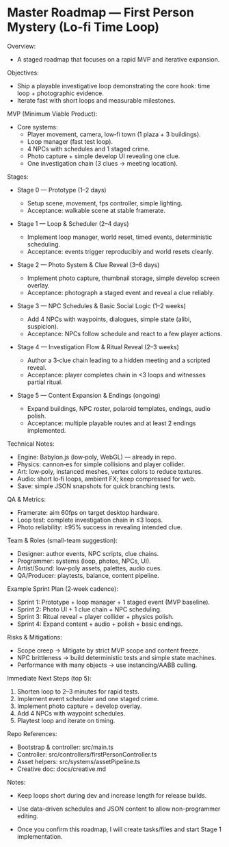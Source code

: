 # Master Roadmap — First Person Mystery (Lo‑fi Time Loop)

Overview:
- A staged roadmap that focuses on a rapid MVP and iterative expansion.

Objectives:
- Ship a playable investigative loop demonstrating the core hook: time loop + photographic evidence.
- Iterate fast with short loops and measurable milestones.

MVP (Minimum Viable Product):
- Core systems:
  - Player movement, camera, low‑fi town (1 plaza + 3 buildings).
  - Loop manager (fast test loop).
  - 4 NPCs with schedules and 1 staged crime.
  - Photo capture + simple develop UI revealing one clue.
  - One investigation chain (3 clues → meeting location).

Stages:
- Stage 0 — Prototype (1–2 days)
  - Setup scene, movement, fps controller, simple lighting.
  - Acceptance: walkable scene at stable framerate.

- Stage 1 — Loop & Scheduler (2–4 days)
  - Implement loop manager, world reset, timed events, deterministic scheduling.
  - Acceptance: events trigger reproducibly and world resets cleanly.

- Stage 2 — Photo System & Clue Reveal (3–6 days)
  - Implement photo capture, thumbnail storage, simple develop screen overlay.
  - Acceptance: photograph a staged event and reveal a clue reliably.

- Stage 3 — NPC Schedules & Basic Social Logic (1–2 weeks)
  - Add 4 NPCs with waypoints, dialogues, simple state (alibi, suspicion).
  - Acceptance: NPCs follow schedule and react to a few player actions.

- Stage 4 — Investigation Flow & Ritual Reveal (2–3 weeks)
  - Author a 3‑clue chain leading to a hidden meeting and a scripted reveal.
  - Acceptance: player completes chain in <3 loops and witnesses partial ritual.

- Stage 5 — Content Expansion & Endings (ongoing)
  - Expand buildings, NPC roster, polaroid templates, endings, audio polish.
  - Acceptance: multiple playable routes and at least 2 endings implemented.

Technical Notes:
- Engine: Babylon.js (low‑poly, WebGL) — already in repo.
- Physics: cannon‑es for simple collisions and player collider.
- Art: low‑poly, instanced meshes, vertex colors to reduce textures.
- Audio: short lo‑fi loops, ambient FX; keep compressed for web.
- Save: simple JSON snapshots for quick branching tests.

QA & Metrics:
- Framerate: aim 60fps on target desktop hardware.
- Loop test: complete investigation chain in ≤3 loops.
- Photo reliability: ≥95% success in revealing intended clue.

Team & Roles (small-team suggestion):
- Designer: author events, NPC scripts, clue chains.
- Programmer: systems (loop, photos, NPCs, UI).
- Artist/Sound: low‑poly assets, palettes, audio cues.
- QA/Producer: playtests, balance, content pipeline.

Example Sprint Plan (2‑week cadence):
- Sprint 1: Prototype + loop manager + 1 staged event (MVP baseline).
- Sprint 2: Photo UI + 1 clue chain + NPC scheduling.
- Sprint 3: Ritual reveal + player collider + physics polish.
- Sprint 4: Expand content + audio + polish + basic endings.

Risks & Mitigations:
- Scope creep → Mitigate by strict MVP scope and content freeze.
- NPC brittleness → build deterministic tests and simple state machines.
- Performance with many objects → use instancing/AABB culling.

Immediate Next Steps (top 5):
1. Shorten loop to 2–3 minutes for rapid tests.
2. Implement event scheduler and one staged crime.
3. Implement photo capture + develop overlay.
4. Add 4 NPCs with waypoint schedules.
5. Playtest loop and iterate on timing.

Repo References:
- Bootstrap & controller: src/main.ts
- Controller: src/controllers/firstPersonController.ts
- Asset helpers: src/systems/assetPipeline.ts
- Creative doc: docs/creative.md

Notes:
- Keep loops short during dev and increase length for release builds.
- Use data-driven schedules and JSON content to allow non-programmer editing.

- Once you confirm this roadmap, I will create tasks/files and start Stage 1 implementation.
